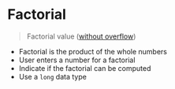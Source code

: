 # Factorial

> Factorial value ([without overflow](https://www.gocomics.com/calvinandhobbes/1986/11/26))

- Factorial is the product of the whole numbers
- User enters a number for a factorial
- Indicate if the factorial can be computed
- Use a `long` data type
